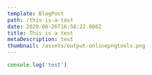 ```yaml
---
template: BlogPost
path: /this-is-a-test
date: 2020-06-26T16:58:22.086Z
title: This is a test
metaDescription: test
thumbnail: /assets/output-onlinepngtools.png
---
```



```javascript
console.log('test')
```